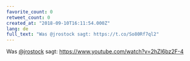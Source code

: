 ```yaml
---
favorite_count: 0
retweet_count: 0
created_at: "2018-09-10T16:11:54.000Z"
lang: de
full_text: "Was @jrostock sagt: https://t.co/So80Rf7ql2"
---
```


Was [@jrostock](https://twitter.com/jrostock) sagt:
<https://www.youtube.com/watch?v=2hZI6bz2F-4>
